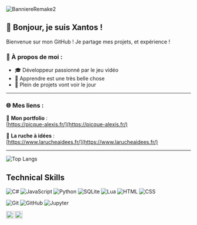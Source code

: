![BanniereRemake2](https://github.com/user-attachments/assets/84de22f5-d0c7-4f80-8203-58ad15bd0b32)

## 👋 Bonjour, je suis Xantos ! 

Bienvenue sur mon GitHub ! Je partage mes projets, et expérience !

### 🌟 À propos de moi :
- 🎓 Développeur passionné par le jeu vidéo
- 🌱 Apprendre est une très belle chose 
- 🚀 Plein de projets vont voir le jour

---

### 🌐 Mes liens :

🐼 **Mon portfolio** :  
[https://picque-alexis.fr/](https://picque-alexis.fr/)

🐝 **La ruche à idées** :  
[https://www.larucheaidees.fr/](https://www.larucheaidees.fr/)

---

![Top Langs](https://github-readme-stats.vercel.app/api/top-langs/?username=Xantos07&layout=compact&theme=onedark)

## Technical Skills

![C#](https://img.shields.io/badge/Code-C%23-8A2BE2?logo=csharp&logoColor=white)
![JavaScript](https://img.shields.io/badge/Code-JavaScript-F7DF1E?logo=javascript&logoColor=black)
![Python](https://img.shields.io/badge/Code-Python-3776AB?logo=python&logoColor=white)
![SQLite](https://img.shields.io/badge/Code-SQLite-003B57?logo=sqlite&logoColor=white)
![Lua](https://img.shields.io/badge/Code-Lua-2C2D72?logo=lua&logoColor=white)
![HTML](https://img.shields.io/badge/Code-HTML-E34F26?logo=html5&logoColor=white)
![CSS](https://img.shields.io/badge/Code-CSS-1572B6?logo=css3&logoColor=white)

![Git](https://img.shields.io/badge/Tool-Git-F05032?logo=git&logoColor=white)
![GitHub](https://img.shields.io/badge/Tool-GitHub-181717?logo=github&logoColor=white)
![Jupyter](https://img.shields.io/badge/Tool-Jupyter-F37626?logo=jupyter&logoColor=white)


<a href="https://www.linkedin.com/in/alexis-picque-248472230/">
  <img align="left" src="https://cdn.jsdelivr.net/gh/devicons/devicon/icons/linkedin/linkedin-original.svg" alt="LinkedIn" width="21px"/>
</a>

<a href="https://github.com/Xantos07">
  <img align="left" src="https://cdn.jsdelivr.net/gh/devicons/devicon/icons/github/github-original.svg" alt="GitHub" width="21px"/>
</a>
